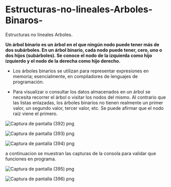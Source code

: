 # Estructuras-no-lineales-Arboles-Binaros-
Estructuras no lineales  Arboles.

**Un árbol binario es un árbol en el que ningún nodo puede tener más de dos subárboles. En un árbol binario, cada nodo puede tener, cero, uno o dos hijos (subárboles). Se conoce el nodo de la izquierda como hijo izquierdo y el nodo de la derecha como hijo derecho.**

+ Los árboles binarios se utilizan para representar expresiones en memoria; esencialmente, en compiladores de lenguajes de programación.

+ Para visualizar o consultar los datos almacenados en un árbol se necesita recorrer el árbol o visitar los nodos del mismo. Al contrario que las listas enlazadas, los árboles binarios no tienen realmente un primer valor, un segundo valor, tercer valor, etc. Se puede afirmar que el nodo raíz viene el primero.

![Captura de pantalla (392) png](https://user-images.githubusercontent.com/71051834/97524010-44b67200-1969-11eb-9689-5182c39aaac4.jpg)


![Captura de pantalla (393) png](https://user-images.githubusercontent.com/71051834/97524021-497b2600-1969-11eb-96e0-553a1e5f66e6.jpg)


![Captura de pantalla (394) png](https://user-images.githubusercontent.com/71051834/97524025-4c761680-1969-11eb-8736-e6cd89980a9f.jpg)


a continuacion se muestran las capturas de la consola para validar que funciones en programa.

![Captura de pantalla (395) png](https://user-images.githubusercontent.com/71051834/97524076-631c6d80-1969-11eb-82e0-95d6728a041a.jpg)


![Captura de pantalla (396) png](https://user-images.githubusercontent.com/71051834/97524049-5730ab80-1969-11eb-94a9-4900435db481.jpg)
